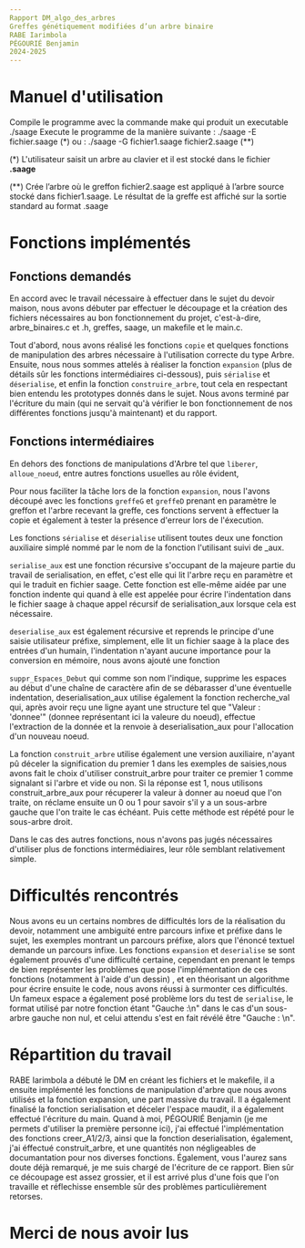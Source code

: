 ```yaml
---
Rapport DM_algo_des_arbres
Greffes génétiquement modifiées d’un arbre binaire
RABE Iarimbola 
PÉGOURIÉ Benjamin
2024-2025
---
```



# Manuel d'utilisation 

Compile le programme avec la commande make qui produit un executable ./saage
Execute le programme de la manière suivante : ./saage -E fichier.saage (*)
                                        ou  : ./saage -G fichier1.saage fichier2.saage (**)

(*) L'utilisateur saisit un arbre au clavier et il est stocké dans le fichier **.saage**

(**) Crée l’arbre où le greffon fichier2.saage est appliqué à l’arbre source stocké dans
fichier1.saage. Le résultat de la greffe est affiché sur la sortie standard au format .saage

# Fonctions implémentés

## Fonctions demandés

En accord avec le travail nécessaire à effectuer dans le sujet du devoir maison, nous avons
débuter par effectuer le découpage et la création des fichiers nécessaires au bon fonctionnement
du projet, c'est-à-dire, arbre_binaires.c et .h, greffes, saage, un makefile et le main.c.

Tout d'abord, nous avons réalisé les fonctions ``copie`` et quelques fonctions de manipulation des arbres nécessaire à l'utilisation correcte du type Arbre. Ensuite, nous nous sommes attelés à réaliser la fonction ``expansion`` (plus de détails sûr les fonctions intermédiaires ci-dessous), puis ``sérialise`` et ``déserialise``, et enfin la fonction ``construire_arbre``, tout cela en respectant bien entendu les prototypes donnés dans le sujet.
Nous avons terminé par l'écriture du main (qui ne servait qu'à vérifier le bon fonctionnement de nos différentes fonctions jusqu'à maintenant) et du rapport.

## Fonctions intermédiaires

En dehors des fonctions de manipulations d'Arbre tel que ``liberer``, ``alloue_noeud``, entre autres fonctions usuelles au rôle évident,

Pour nous faciliter la tâche lors de la fonction ``expansion``, nous l'avons découpé avec les fonctions ``greffeG`` et ``greffeD`` prenant  en paramètre le greffon et l'arbre recevant la greffe, ces fonctions servent à effectuer la copie et également à tester la présence d'erreur lors de l'éxecution.

Les fonctions ``sérialise`` et ``déserialise`` utilisent toutes deux une fonction auxiliaire simplé nommé par le nom de la fonction l'utilisant suivi de _aux.

``serialise_aux`` est une fonction récursive s'occupant de la majeure partie du travail de serialisation, en effet, c'est elle qui lit l'arbre reçu en paramètre et qui le traduit en fichier saage. Cette fonction est elle-même aidée par une fonction indente qui quand à elle est appelée pour écrire l'indentation dans le fichier saage à chaque appel récursif de serialisation_aux lorsque cela est nécessaire.

``deserialise_aux`` est également récursive et reprends le principe d'une saisie utilisateur préfixe, simplement, elle lit un fichier saage à la place des entrées d'un humain, l'indentation n'ayant aucune importance pour la conversion en mémoire, nous avons ajouté une fonction

``suppr_Espaces_Debut`` qui comme son nom l'indique, supprime les espaces au début d'une chaîne de caractère afin de se débarasser d'une éventuelle indentation, deserialisation_aux utilise également la fonction recherche_val qui, après avoir reçu une ligne ayant une structure tel que
"Valeur : 'donnee'" (donnee représentant ici la valeure du noeud), effectue l'extraction de la donnée et la renvoie à deserialisation_aux pour l'allocation d'un nouveau noeud.

La fonction ``construit_arbre`` utilise également une version auxiliaire, n'ayant pû déceler la signification du premier 1 dans les exemples de saisies,nous avons fait le choix d'utiliser construit_arbre pour traiter ce premier 1 comme signalant si l'arbre et vide ou non. Si la réponse est 1, nous utilisons construit_arbre_aux pour récuperer la valeur à donner au noeud que l'on traite, on réclame ensuite un 0 ou 1 pour savoir s'il y a un sous-arbre gauche que l'on traite le cas échéant.
Puis cette méthode est répété pour le sous-arbre droit.

Dans le cas des autres fonctions, nous n'avons pas jugés nécessaires d'utiliser plus de fonctions intermédiaires, leur rôle semblant relativement simple.

# Difficultés rencontrés

Nous avons eu un certains nombres de difficultés lors de la réalisation du devoir, notamment une ambiguité entre parcours infixe et préfixe dans le sujet, les exemples montrant un parcours préfixe, alors que l'énoncé textuel demande un parcours infixe.
Les fonctions ``expansion`` et ``deserialise`` se sont également prouvés d'une difficulté certaine, cependant en prenant le temps de bien représenter les problèmes que pose l'implémentation de ces fonctions (notamment à l'aide d'un dessin) , et en théorisant un algorithme pour écrire ensuite le code, nous avons réussi à surmonter ces difficultés.
Un fameux espace a également posé problème lors du test de ``serialise``, le format utilisé par notre fonction étant "Gauche :\n" dans le cas
d'un sous-arbre gauche non nul, et celui attendu s'est en fait révélé être "Gauche : \n".

# Répartition du travail

RABE Iarimbola a débuté le DM en créant les fichiers et le makefile, il a ensuite implémenté les fonctions de manipulation d'arbre que nous avons utilisés et la fonction expansion, une part massive du travail. Il a également finalisé la fonction serialisation et déceler l'espace maudit, il a également effectué l'écriture du main.
Quand à moi, PÉGOURIÉ Benjamin (je me permets d'utiliser la première personne ici), j'ai effectué l'implémentation des fonctions creer_A1/2/3, ainsi que la fonction deserialisation, également, j'ai éffectué construit_arbre, et une quantités non négligeables de documantation pour nos diverses fonctions.
Également, vous l'aurez sans doute déjà remarqué, je me suis chargé de l'écriture de ce rapport.
Bien sûr ce découpage est assez grossier, et il est arrivé plus d'une fois que l'on travaille et réflechisse ensemble sûr des problèmes particulièrement retorses.


# Merci de nous avoir lus
